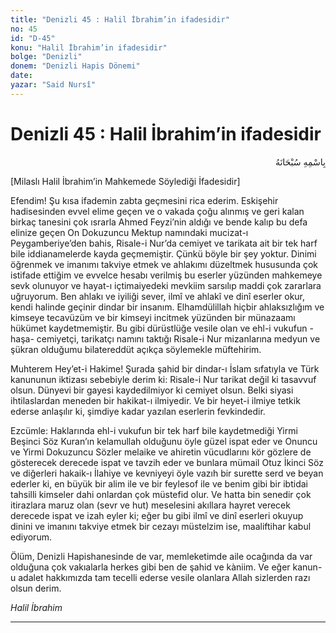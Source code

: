 ```yaml
---
title: "Denizli 45 : Halil İbrahim’in ifadesidir"
no: 45
id: "D-45"
konu: "Halil İbrahim’in ifadesidir"
bolge: "Denizli"
donem: "Denizli Hapis Dönemi"
date: 
yazar: "Said Nursî"
---
```


# Denizli 45 : Halil İbrahim’in ifadesidir

<p class="arabic" dir="rtl" title="Meal: “Her türlü noksan sıfatlardan yüce olan Allah’ın adıyla.”">بِاسْمِهِ سُبْحَانَهُ</p>

<p class="takdim">[Milaslı Halil İbrahim’in Mahkemede Söylediği İfadesidir]</p>

Efendim! Şu kısa ifademin zabta geçmesini rica ederim. Eskişehir hadisesinden evvel elime geçen ve o vakada çoğu alınmış ve geri kalan birkaç tanesini çok ısrarla Ahmed Feyzi’nin aldığı ve bende kalıp bu defa elinize geçen On Dokuzuncu Mektup namındaki mucizat-ı Peygamberiye’den bahis, Risale-i Nur’da cemiyet ve tarikata ait bir tek harf bile iddianamelerde kayda geçmemiştir. Çünkü böyle bir şey yoktur. Dinimi öğrenmek ve imanımı takviye etmek ve ahlakımı düzeltmek hususunda çok istifade ettiğim ve evvelce hesabı verilmiş bu eserler yüzünden mahkemeye sevk olunuyor ve hayat-ı içtimaiyedeki mevkiim sarsılıp maddi çok zararlara uğruyorum. Ben ahlakı ve iyiliği sever, ilmî ve ahlakî ve dinî eserler okur, kendi halinde geçinir dindar bir insanım. Elhamdülillah hiçbir ahlaksızlığım ve kimseye tecavüzüm ve bir kimseyi incitmek yüzünden bir münazaamı hükümet kaydetmemiştir. Bu gibi dürüstlüğe vesile olan ve ehl-i vukufun -haşa- cemiyetçi, tarikatçı namını taktığı Risale-i Nur mizanlarına medyun ve şükran olduğumu bilatereddüt açıkça söylemekle müftehirim.

Muhterem Hey’et-i Hakime! Şurada şahid bir dindar-ı İslam sıfatıyla ve Türk kanununun iktizası sebebiyle derim ki: Risale-i Nur tarikat değil ki tasavvuf olsun. Dünyevi bir gayesi kaydedilmiyor ki cemiyet olsun. Belki siyasi ihtilaslardan meneden bir hakikat-ı ilmiyedir. Ve bir heyet-i ilmiye tetkik ederse anlaşılır ki, şimdiye kadar yazılan eserlerin fevkindedir.

Ezcümle: Haklarında ehl-i vukufun bir tek harf bile kaydetmediği Yirmi Beşinci Söz Kuran’ın kelamullah olduğunu öyle güzel ispat eder ve Onuncu ve Yirmi Dokuzuncu Sözler melaike ve ahiretin vücudlarını kör gözlere de gösterecek derecede ispat ve tavzih eder ve bunlara mümail Otuz İkinci Söz ve diğerleri hakaik-ı İlahiye ve kevniyeyi öyle vazıh bir surette serd ve beyan ederler ki, en büyük bir alim ile ve bir feylesof ile ve benim gibi bir ibtidai tahsilli kimseler dahi onlardan çok müstefid olur. Ve hatta bin senedir çok itirazlara maruz olan (sevr ve hut) meselesini akıllara hayret verecek derecede ispat ve izah eyler ki; eğer bu gibi ilmî ve dinî eserleri okuyup dinini ve imanını takviye etmek bir cezayı müstelzim ise, maaliftihar kabul ediyorum.

Ölüm, Denizli Hapishanesinde de var, memleketimde aile ocağında da var olduğuna çok vakıalarla herkes gibi ben de şahid ve kàniim. Ve eğer kanun-u adalet hakkımızda tam tecelli ederse vesile olanlara Allah sizlerden razı olsun derim.

*Halil İbrahim*

***
